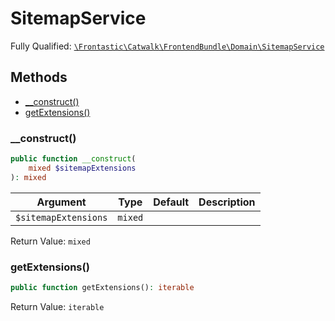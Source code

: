 #  SitemapService

Fully Qualified: [`\Frontastic\Catwalk\FrontendBundle\Domain\SitemapService`](../../../../src/php/FrontendBundle/Domain/SitemapService.php)

## Methods

* [__construct()](#__construct)
* [getExtensions()](#getextensions)

### __construct()

```php
public function __construct(
    mixed $sitemapExtensions
): mixed
```

Argument|Type|Default|Description
--------|----|-------|-----------
`$sitemapExtensions`|`mixed`||

Return Value: `mixed`

### getExtensions()

```php
public function getExtensions(): iterable
```

Return Value: `iterable`

